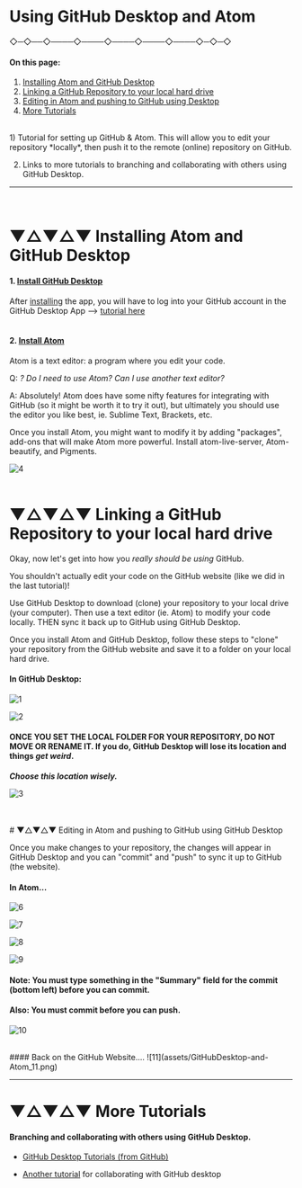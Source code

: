 
#  Using GitHub Desktop and Atom


 ◇─◇──◇────◇────◇────◇────◇────◇─◇─◇
<br />

#### On this page:

1. [Installing Atom and GitHub Desktop](#-installing-atom-and-github-desktop)
2. [Linking a GitHub Repository to your local hard drive](#-linking-a-github-repository-to-your-local-hard-drive)
2. [Editing in Atom and pushing to GitHub using Desktop](#-editing-locally-in-atom-and-pushing-to-github-using-github-desktop)
3. [More Tutorials](#-more-tutorials)

<br />
1) Tutorial for setting up GitHub & Atom. This will allow you to edit your repository *locally*, then push it to the remote (online) repository on GitHub.

2) Links to more tutorials to branching and collaborating with others using GitHub Desktop.

---
<br>



# ▼△▼△▼ Installing Atom and GitHub Desktop

#### 1. [Install GitHub Desktop](https://desktop.github.com/)

After [installing](https://desktop.github.com/) the app, you will have to log into your GitHub account in the GitHub Desktop App --> [tutorial here](https://help.github.com/desktop/guides/getting-started-with-github-desktop/authenticating-to-github/)
<br>
<br>

#### 2. [Install Atom](https://atom.io/)

Atom is a text editor: a program where you edit your code.


Q: *? Do I need to use Atom? Can I use another text editor?*

A: Absolutely! Atom does have some nifty features for integrating with GitHub (so it might be worth it to try it out), but ultimately you should use the editor you like best, ie. Sublime Text, Brackets, etc.

Once you install Atom, you might want to modify it by adding "packages", add-ons that will make Atom more powerful. Install atom-live-server, Atom-beautify, and Pigments.

![4](assets/GitHubDesktop-and-Atom_04.png)
<br>
<br>



# ▼△▼△▼ Linking a GitHub Repository to your local hard drive

Okay, now let's get into how you *really should be using* GitHub.

You shouldn't actually edit your code on the GitHub website (like we did in the last tutorial)!

Use GitHub Desktop to download (clone) your repository to your local drive (your computer). Then use a text editor (ie. Atom) to modify your code locally. THEN sync it back up to GitHub using GitHub Desktop.

Once you install Atom and GitHub Desktop, follow these steps to "clone" your repository from the GitHub website and save it to a folder on your local hard drive.

#### In GitHub Desktop:
![1](assets/GitHubDesktop-and-Atom_01.png)

![2](assets/GitHubDesktop-and-Atom_02.png)

#### ONCE YOU SET THE LOCAL FOLDER FOR YOUR REPOSITORY, DO NOT MOVE OR RENAME IT. If you do, GitHub Desktop will lose its location and things *get weird*.

***Choose this location wisely.***

![3](assets/GitHubDesktop-and-Atom_03.png)


<br>
<br>
# ▼△▼△▼ Editing in Atom and pushing to GitHub using GitHub Desktop

Once you make changes to your repository, the changes will appear in GitHub Desktop and you can "commit" and "push" to sync it up to GitHub (the website).

#### In Atom...
![6](assets/GitHubDesktop-and-Atom_06.png)

![7](assets/GitHubDesktop-and-Atom_07.png)

![8](assets/GitHubDesktop-and-Atom_08.png)

![9](assets/GitHubDesktop-and-Atom_09.png)

#### Note: You must type something in the "Summary" field for the commit (bottom left) before you can commit.

#### Also: You must commit before you can push.

![10](assets/GitHubDesktop-and-Atom_10.png)

<br>
#### Back on the GitHub Website....
![11](assets/GitHubDesktop-and-Atom_11.png)

___


# ▼△▼△▼ More Tutorials

#### Branching and collaborating with others using GitHub Desktop.

* [GitHub Desktop Tutorials (from GitHub)](https://services.github.com/on-demand/github-desktop/)
  
* [Another tutorial](https://programminghistorian.org/lessons/getting-started-with-github-desktop) for collaborating with GitHub desktop
